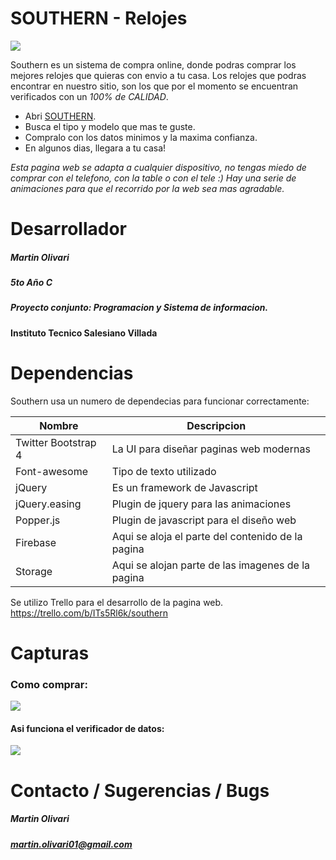 # **SOUTHERN - Relojes**
[![](https://firebasestorage.googleapis.com/v0/b/southern-b4af4.appspot.com/o/logoSouthernMin.png?alt=media&token=fd37304f-20a3-444c-b01e-70766ab440ea)](https://tinchoolivari.github.io/fuckthepolice/)

Southern es un sistema de compra online, donde podras comprar los mejores relojes que quieras con envio a tu casa. Los relojes que podras encontrar en nuestro sitio, son los que por el momento se encuentran verificados con un _100%  de CALIDAD_.

  - Abri [SOUTHERN](https://tinchoolivari.github.io/fuckthepolice/).
  - Busca el tipo y modelo que mas te guste.
  - Compralo con los datos minimos y la maxima confianza.
  - En algunos dias, llegara a tu casa!

_Esta pagina web se adapta a cualquier dispositivo, no tengas miedo de comprar con el telefono, con la table o con el tele :)_
_Hay una serie de animaciones para que el recorrido por la web sea mas agradable._

# Desarrollador

##### **Martin Olivari**
##### **5to Año C**
##### **Proyecto conjunto: Programacion y Sistema de informacion.**
**Instituto Tecnico Salesiano Villada**

# Dependencias
Southern usa un numero de dependecias para funcionar correctamente:

| Nombre | Descripcion |
| ------ | ------ |
| Twitter Bootstrap 4 | La UI para diseñar paginas web modernas |
| Font-awesome | Tipo de texto utilizado |
| jQuery | Es un framework de Javascript  |
| jQuery.easing | Plugin de jquery para las animaciones |
| Popper.js | Plugin de javascript para el diseño web |
| Firebase | Aqui se aloja el parte del contenido de la pagina |
| Storage | Aqui se alojan parte de las imagenes de la pagina  |

Se utilizo Trello para el desarrollo de la pagina web.
https://trello.com/b/ITs5Rl6k/southern

#  Capturas
### Como comprar:

![](https://firebasestorage.googleapis.com/v0/b/southern-b4af4.appspot.com/o/Southern.gif?alt=media&token=84e4d2ea-407c-44ec-9204-b0806cae2989)

#### Asi funciona el verificador de datos:
![](https://firebasestorage.googleapis.com/v0/b/southern-b4af4.appspot.com/o/SouthernVerificador.gif?alt=media&token=04f28740-036e-4b3d-b7ec-0cd9f2fd04be)

# Contacto / Sugerencias / Bugs

##### **Martin Olivari**
##### **martin.olivari01@gmail.com**
